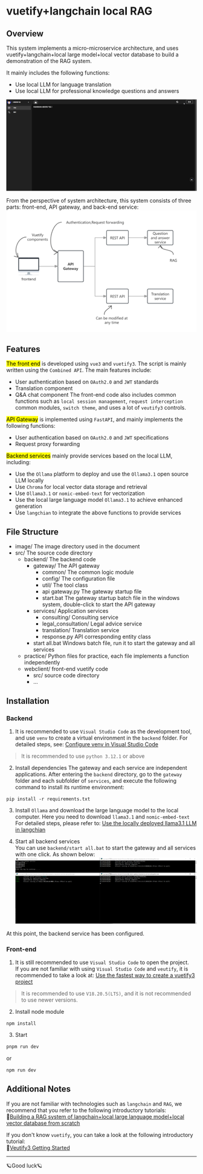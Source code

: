 # vuetify+langchain local RAG

## Overview
This system implements a micro-microservice architecture, and uses vuetify+langchain+local large model+local vector database to build a demonstration of the RAG system.   

It mainly includes the following functions:
- Use local LLM for language translation
- Use local LLM for professional knowledge questions and answers 

![demo](image/vuetify_langchian_rag_demo.gif) 

From the perspective of system architecture, this system consists of three parts: front-end, API gateway, and back-end service:
![Architecture](image/arch_en.png)

## Features

<mark>The front end</mark> is developed using `vue3` and `vuetify3`. The script is mainly written using the `Combined API`. The main features include:  
- User authentication based on `OAuth2.0` and `JWT` standards
- Translation component
- Q&A chat component
The front-end code also includes common functions such as `local session management`, `request interception` common modules, `switch theme`, and uses a lot of `veutify3` controls.

<mark>API Gateway</mark> is implemented using `FastAPI`, and mainly implements the following functions:
- User authentication based on `OAuth2.0` and `JWT` specifications
- Request proxy forwarding

<mark>Backend services</mark> mainly provide services based on the local LLM, including:
- Use the `Ollama` platform to deploy and use the `Ollama3.1` open source LLM locally
- Use `Chroma` for local vector data storage and retrieval
- Use `Ollama3.1` or `nomic-embed-text` for vectorization
- Use the local large language model `Ollama3.1` to achieve enhanced generation
- Use `langchian` to integrate the above functions to provide services

## File Structure
- image/ The image directory used in the document
- src/ The source code directory
    - backend/ The backend code
        - gateway/ The API gateway
            - common/ The common logic module
            - config/ The configuration file
            - util/ The tool class
            - api gateway.py The gateway startup file
            - start.bat The gateway startup batch file in the windows system, double-click to start the API gateway
        - services/ Application services
            - consulting/ Consulting service
            - legal_consultation/ Legal advice service
            - translation/ Translation service
            - response.py API corresponding entity class
        - start all.bat Windows batch file, run it to start the gateway and all services
    - practice/ Python files for practice, each file implements a function independently            
    - webclient/ front-end vuetify code
        - src/ source code directory
        - ...

## Installation

### Backend

1. It is recommended to use `Visual Studio Code` as the development tool, and use `venv` to create a virtual environment in the `backend` folder.
For detailed steps, see: [Configure venv in Visual Studio Code](http://www.wfcoding.com/articles/practice/0101%E5%9C%A8visual-studio-code%E4%B8%AD%E9%85%8D%E7%BD%AEvenv/)
> It is recommended to use `python 3.12.1` or above

2. Install dependencies
The gateway and each service are independent applications. After entering the `backend` directory, go to the `gateway` folder and each subfolder of `services`, and execute the following command to install its runtime environment:
```shell
pip install -r requirements.txt
```

3. Install `Ollama` and download the large language model to the local computer. Here you need to download `llama3.1` and `nomic-embed-text`  
For detailed steps, please refer to: [Use the locally deployed llama3.1 LLM in langchian](http://www.wfcoding.com/articles/practice/0102%E5%9C%A8langchian%E4%B8%AD%E4%BD%BF%E7%94%A8%E6%9C%AC%E5%9C%B0%E9%83%A8%E7%BD%B2%E7%9A%84llama3%E5%A4%A7%E6%A8%A1%E5%9E%8B/)

4. Start all backend services  
You can use `backend/start all.bat` to start the gateway and all services with one click. As shown below:  
![Started backend service](image/backend.jpg)

At this point, the backend service has been configured.

### Front-end

1. It is still recommended to use `Visual Studio Code` to open the project.  
If you are not familiar with using `Visual Studio Code` and `veutify`, it is recommended to take a look at: [Use the fastest way to create a vuetify3 project](http://www.wfcoding.com/articles/practice/0201%E7%94%A8%E6%9C%80%E5%BF%AB%E6%8D%B7%E7%9A%84%E6%96%B9%E6%B3%95%E5%88%9B%E5%BB%BAvuetify3%E9%A1%B9%E7%9B%AE/)
> It is recommended to use `V18.20.5(LTS)`, and it is not recommended to use newer versions.

2. Install node module
```shell
npm install
```

3. Start
```bash
pnpm run dev
```
or
```bash
npm run dev
```

## Additional Notes

If you are not familiar with technologies such as `langchain` and `RAG`, we recommend that you refer to the following introductory tutorials:  
🔗[Building a RAG system of langchain+local large language model+local vector database from scratch](http://www.wfcoding.com/series/%E4%BB%8E%E9%9B%B6%E6%90%AD%E5%BB%BAlangchain+%E6%9C%AC%E5%9C%B0%E5%A4%A7%E6%A8%A1%E5%9E%8B+%E6%9C%AC%E5%9C%B0%E7%9F%A2%E9%87%8F%E6%95%B0%E6%8D%AE%E5%BA%93%E7%9A%84rag%E7%B3%BB%E7%BB%9F/)

If you don't know `vuetify`, you can take a look at the following introductory tutorial:  
🔗[Veutify3 Getting Started](http://www.wfcoding.com/series/veutify3%E5%85%A5%E9%97%A8%E5%AE%9E%E6%88%98/)

---
🪐Good luck🪐

